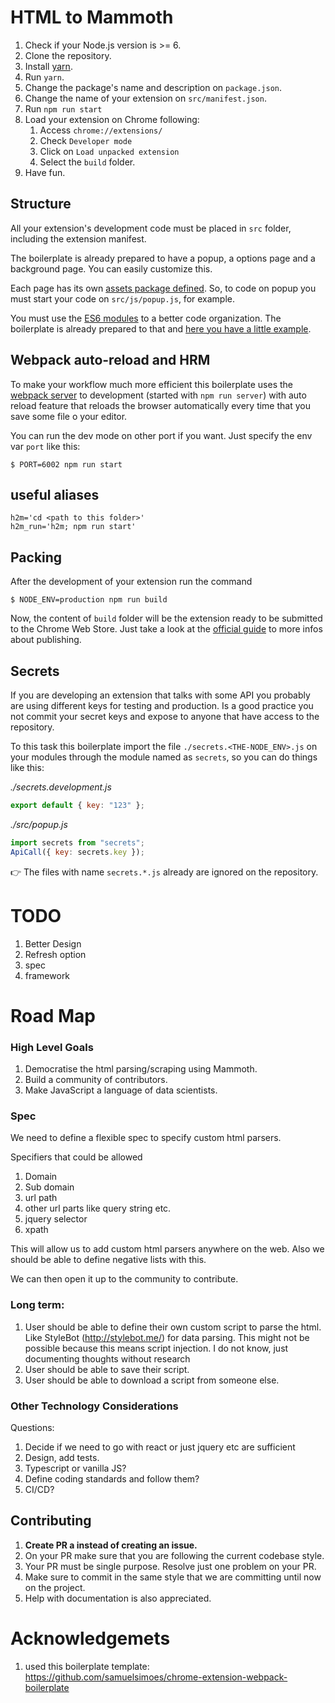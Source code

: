 
# HTML to Mammoth

1. Check if your Node.js version is >= 6.
2. Clone the repository.
3. Install [yarn](https://yarnpkg.com/lang/en/docs/install/).
4. Run `yarn`.
5. Change the package's name and description on `package.json`.
6. Change the name of your extension on `src/manifest.json`.
7. Run `npm run start`
8. Load your extension on Chrome following:
    1. Access `chrome://extensions/`
    2. Check `Developer mode`
    3. Click on `Load unpacked extension`
    4. Select the `build` folder.
8. Have fun.

## Structure
All your extension's development code must be placed in `src` folder, including the extension manifest.

The boilerplate is already prepared to have a popup, a options page and a background page. You can easily customize this.

Each page has its own [assets package defined](https://github.com/samuelsimoes/chrome-extension-webpack-boilerplate/blob/master/webpack.config.js#L16-L20). So, to code on popup you must start your code on `src/js/popup.js`, for example.

You must use the [ES6 modules](https://developer.mozilla.org/en-US/docs/Web/JavaScript/Reference/Statements/import) to a better code organization. The boilerplate is already prepared to that and [here you have a little example](https://github.com/samuelsimoes/chrome-extension-webpack-boilerplate/blob/master/src/js/popup.js#L2-L4).

## Webpack auto-reload and HRM
To make your workflow much more efficient this boilerplate uses the [webpack server](https://webpack.github.io/docs/webpack-dev-server.html) to development (started with `npm run server`) with auto reload feature that reloads the browser automatically every time that you save some file o your editor.

You can run the dev mode on other port if you want. Just specify the env var `port` like this:

```
$ PORT=6002 npm run start
```

## useful aliases

```
h2m='cd <path to this folder>'
h2m_run='h2m; npm run start'
```

## Packing
After the development of your extension run the command

```
$ NODE_ENV=production npm run build
```
Now, the content of `build` folder will be the extension ready to be submitted to the Chrome Web Store. Just take a look at the [official guide](https://developer.chrome.com/webstore/publish) to more infos about publishing.

## Secrets
If you are developing an extension that talks with some API you probably are using different keys for testing and production. Is a good practice you not commit your secret keys and expose to anyone that have access to the repository.

To this task this boilerplate import the file `./secrets.<THE-NODE_ENV>.js` on your modules through the module named as `secrets`, so you can do things like this:

_./secrets.development.js_

```js
export default { key: "123" };
```

_./src/popup.js_

```js
import secrets from "secrets";
ApiCall({ key: secrets.key });
```
:point_right: The files with name `secrets.*.js` already are ignored on the repository.

# TODO

1. Better Design
2. Refresh option
3. spec
4. framework


# Road Map

### High Level Goals

1. Democratise the html parsing/scraping using Mammoth.
2. Build a community of contributors.
3. Make JavaScript a language of data scientists.

###  Spec

We need to define a flexible spec to specify custom html parsers.

Specifiers that could be allowed

1. Domain
2. Sub domain
3. url path
4. other url parts like query string etc.
5. jquery selector
6. xpath

This will allow us to add custom html parsers anywhere on the web. Also we should be able to define negative lists with this.

We can then open it up to the community to contribute.


### Long term:

1. User should be able to define their own custom script to parse the html. Like StyleBot (http://stylebot.me/) for data parsing. This  might not be possible because this means script injection. I do not know, just documenting thoughts without research
2. User should be able to save their script.
3. User should be able to download a script from someone else.


### Other Technology Considerations

Questions:

1. Decide if we need to go with react or just jquery etc are sufficient
2. Design, add tests.
3. Typescript or vanilla JS?
4. Define coding standards and follow them?
5. CI/CD?



## Contributing

1. **Create PR a instead of creating an issue.**
2. On your PR make sure that you are following the current codebase style.
3. Your PR must be single purpose. Resolve just one problem on your PR.
4. Make sure to commit in the same style that we are committing until now on the project.
5. Help with documentation is also appreciated.

# Acknowledgemets

1. used this boilerplate template: https://github.com/samuelsimoes/chrome-extension-webpack-boilerplate
